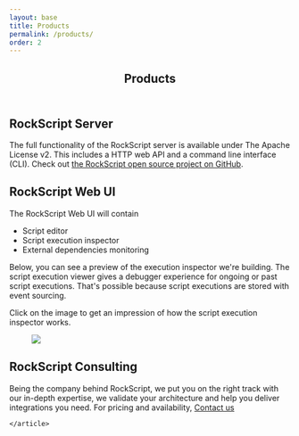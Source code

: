 ```yaml
---
layout: base
title: Products
permalink: /products/
order: 2
---
```



<main class="page-content" aria-label="Content">
  <div class="wrapper">
    <article class="post">

<header class="post-header">
  <h1 id="webui" class="post-title">Products</h1>
</header>
    
<h2>RockScript Server</h2>
<p>The full functionality of the RockScript server is available under 
The Apache License v2.  This includes a HTTP web API and a command
line interface  (CLI).
Check out <a href="https://github.com/rockscript/rockscript/wiki">the RockScript 
open source project on GitHub</a>.
</p>

<h2 id="webui">RockScript Web UI</h2>
<p>The RockScript Web UI will contain
<ul>
  <li>Script editor</li>
  <li>Script execution inspector</li>
  <li>External dependencies monitoring</li>
</ul>
Below, you can see a preview of the execution inspector we're building. The script execution 
viewer gives a debugger experience for ongoing or past script executions.  That's possible 
because script executions are stored with event sourcing.
</p>
<p>
Click on the image to get an impression of how the script execution inspector works.
</p>

<figure>
<a href="{{ site.baseurl }}/assets/execution-inspector/index.html">
  <div class="screenshot-border"><img class="screenshot" src="{{ site.baseurl }}/assets/screenshot.png" /></div>
</a>
</figure>

<h2>RockScript Consulting</h2>
<p>Being the company behind RockScript, we put you on the right track with our 
in-depth expertise, we validate your architecture and help you deliver integrations 
you need.  For pricing and availability, 
<a class="red-button" href="#" onclick="emailUs(this)">Contact us</a> 
</p>

    </article>
  </div>
</main>
